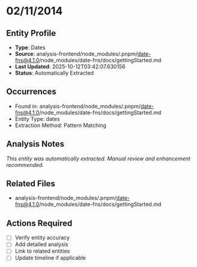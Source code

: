 # 02/11/2014

## Entity Profile
- **Type**: Dates
- **Source**: analysis-frontend/node_modules/.pnpm/date-fns@4.1.0/node_modules/date-fns/docs/gettingStarted.md
- **Last Updated**: 2025-10-12T03:42:07.630156
- **Status**: Automatically Extracted

## Occurrences
- Found in: analysis-frontend/node_modules/.pnpm/date-fns@4.1.0/node_modules/date-fns/docs/gettingStarted.md
- Entity Type: dates
- Extraction Method: Pattern Matching

## Analysis Notes
*This entity was automatically extracted. Manual review and enhancement recommended.*

## Related Files
- analysis-frontend/node_modules/.pnpm/date-fns@4.1.0/node_modules/date-fns/docs/gettingStarted.md

## Actions Required
- [ ] Verify entity accuracy
- [ ] Add detailed analysis
- [ ] Link to related entities
- [ ] Update timeline if applicable
